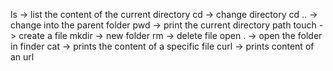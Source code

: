 ls -> list the content of the current directory
cd <folder name> -> change directory
cd .. -> change into the parent folder
pwd -> print the current directory path
touch -> create a file 
mkdir -> new folder
rm -> delete file
open . -> open the folder in finder
cat <file name> -> prints the content of a specific file
curl <url> -> prints content of an url
